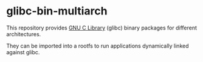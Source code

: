 # glibc-bin-multiarch

This repository provides [GNU C Library](https://www.gnu.org/software/libc/)
(glibc) binary packages for different architectures.

They can be imported into a rootfs to run applications dynamically linked
against glibc.

